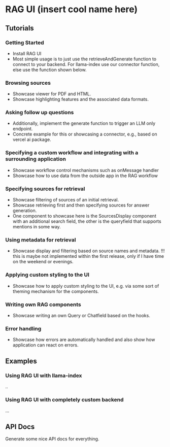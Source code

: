 # RAG UI (insert cool name here)

## Tutorials

### Getting Started
* Install RAG UI
* Most simple usage is to just use the retrieveAndGenerate function to connect to your backend. For llama-index use our connector function, else use the function shown below.

### Browsing sources
* Showcase viewer for PDF and HTML.
* Showcase highlighting features and the associated data formats.

### Asking follow up questions
* Additionally, implement the generate function to trigger an LLM only endpoint.
* Concrete example for this or showcasing a connector, e.g., based on vercel ai package.

### Specifying a custom workflow and integrating with a surrounding application
* Showcase workflow control mechanisms such as onMessage handler
* Showcase how to use data from the outside app in the RAG workflow

### Specifying sources for retrieval
* Showcase filtering of sources of an initial retrieval.
* Showcase retrieving first and then specifying sources for answer generation.
* One component to showcase here is the SourcesDisplay component with an additional search field, the other is the queryfield that supports mentions in some way.

### Using metadata for retrieval
* Showcase display and filtering based on source names and metadata. !!! this is maybe not implemented within the first release, only if I have time on the weekend or evenings.

### Applying custom styling to the UI
* Showcase how to apply custom styling to the UI, e.g. via some sort of theming mechanism for the components.

### Writing own RAG components
* Showcase writing an own Query or Chatfield based on the hooks.

### Error handling
* Showcase how errors are automatically handled and also show how application can react on errors.

## Examples
### Using RAG UI with llama-index
..

### Using RAG UI with completely custom backend
...

## API Docs
Generate some nice API docs for everything.